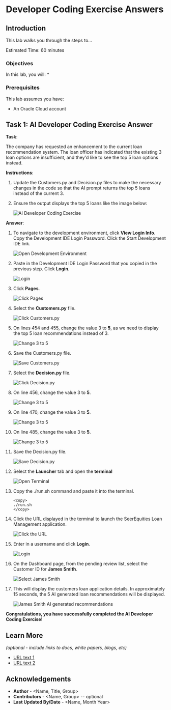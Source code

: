 # Developer Coding Exercise Answers

## Introduction

This lab walks you through the steps to...

Estimated Time: 60 minutes

### Objectives

In this lab, you will:
* 
### Prerequisites

This lab assumes you have:
* An Oracle Cloud account

## Task 1: AI Developer Coding Exercise Answer

**Task**:

The company has requested an enhancement to the current loan recommendation system. The loan officer has indicated that the existing 3 loan options are insufficient, and they'd like to see the top 5 loan options instead.

**Instructions**:

1. Update the Customers.py and Decision.py files to make the necessary changes in the code so that the AI prompt returns the top 5 loans instead of the current 3.

2. Ensure the output displays the top 5 loans like the image below: 

    ![AI Developer Coding Exercise](./images/ai-exercise.png " ")

**Answer**:

1. To navigate to the development environment, click **View Login Info**. Copy the Development IDE Login Password. Click the Start Development IDE link.

    ![Open Development Environment](./images/dev-env.png " ")

2. Paste in the Development IDE Login Password that you copied in the previous step. Click **Login**.

    ![Login](./images/jupyter-login.png " ")

3. Click **Pages**.

    ![Click Pages](./images/click-pages.png " ")

4. Select the **Customers.py** file.

    ![Click Customers.py](./images/customers-py.png " ")

5. On lines 454 and 455, change the value 3 to **5**, as we need to display the top 5 loan recommendations instead of 3.

    ![Change 3 to 5](./images/3-to-5-1.png " ")

6. Save the Customers.py file.

    ![Save Customers.py](./images/save-customers-py.png " ")

7. Select the **Decision.py** file.

    ![Click Decision.py](./images/decision-py.png " ")

8. On line 456, change the value 3 to **5**.

    ![Change 3 to 5](./images/3-to-5-2.png " ")

9. On line 470, change the value 3 to **5**.

    ![Change 3 to 5](./images/3-to-5-3.png " ")

10. On line 485, change the value 3 to **5**.

    ![Change 3 to 5](./images/3-to-5-4.png " ")

11. Save the Decision.py file.

    ![Save Decision.py](./images/save-decision-py.png " ")

12. Select the **Launcher** tab and open the **terminal**

    ![Open Terminal](./images/open-terminal.png " ")

13. Copy the ./run.sh command and paste it into the terminal.

    ````
    <copy>
    ./run.sh
    </copy>
    ````

14. Click the URL displayed in the terminal to launch the SeerEquities Loan Management application.

    ![Click the URL](./images/click-url.png " ")

15. Enter in a username and click **Login**.

    ![Login](./images/login.png " ")

16. On the Dashboard page, from the pending review list, select the Customer ID for **James Smith**.

    ![Select James Smith](./images/james-smith.png " ")

17. This will display the customers loan application details. In approximately 15 seconds, the 5 AI generated loan recommendations will be displayed.

    ![James Smith AI generated recommendations](./images/james-smith-5-ai.png " ")

**Congratulations, you have successfully completed the AI Developer Coding Exercise!**


## Learn More

*(optional - include links to docs, white papers, blogs, etc)*

* [URL text 1](http://docs.oracle.com)
* [URL text 2](http://docs.oracle.com)

## Acknowledgements
* **Author** - <Name, Title, Group>
* **Contributors** -  <Name, Group> -- optional
* **Last Updated By/Date** - <Name, Month Year>
